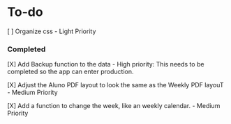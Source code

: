 # To-do

[ ] Organize css - Light Priority


### Completed

[X] Add Backup function to the data - High priority: This needs to be completed so the app can enter production.

[X] Adjust the Aluno PDF layout to look the same as the Weekly PDF layouT - Medium Priority

[X] Add a function to change the week, like an weekly calendar. - Medium Priority